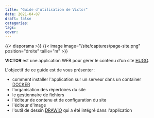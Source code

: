```yaml
---
title: "Guide d'utilisation de Victor"
date: 2021-04-07
draft: false
categories:
tags:
cover:
---
```

<!--more-->
{{< diaporama >}}
{{< image image="/site/captures/page-site.png" position="droite" taille="m" >}}

**VICTOR** est une application WEB pour gérer le contenu d'un site [HUGO](https://gohugo.io/).

L'objectif de ce guide est de vous présenter :

- comment installer l'application sur un serveur dans un container [DOCKER](https://fr.wikipedia.org/wiki/Docker_(logiciel))
- l'organisation des répertoires du site
- le gestionnaire de fichiers
- l'éditeur de contenu et de configuration du site
- l'éditeur d'image
- l'outil de dessin [DRAWIO](https://github.com/jgraph/drawio-integration) qui a été intégré dans l'application


